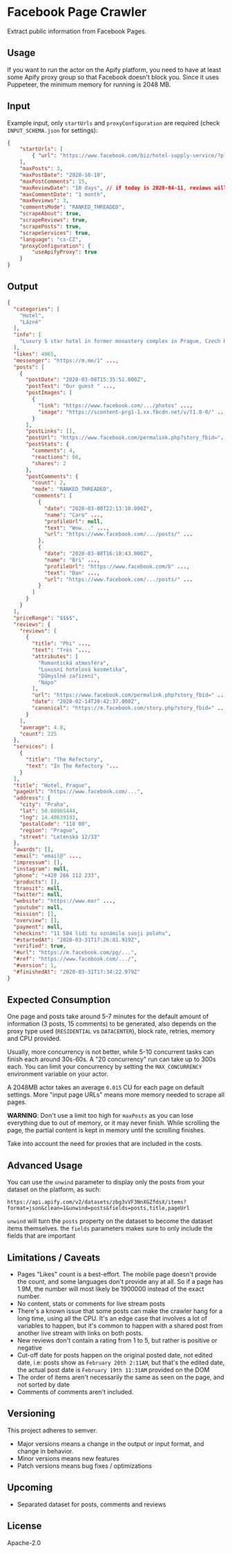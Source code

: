 # Facebook Page Crawler

Extract public information from Facebook Pages.

## Usage

If you want to run the actor on the Apify platform, you need to have at least some Apify proxy group so that Facebook doesn't block you. Since it uses Puppeteer, the minimum memory for running is 2048 MB.

## Input

Example input, only `startUrls` and `proxyConfiguration` are required (check `INPUT_SCHEMA.json` for settings):

```json
{
    "startUrls": [
        { "url": "https://www.facebook.com/biz/hotel-supply-service/?place_id=103095856397524" }
    ],
    "maxPosts": 3,
    "maxPostDate": "2020-10-10",
    "maxPostComments": 15,
    "maxReviewDate": "10 days", // if today is 2020-04-11, reviews will be 2020-04-01 and beyond
    "maxCommentDate": "1 month",
    "maxReviews": 3,
    "commentsMode": "RANKED_THREADED",
    "scrapeAbout": true,
    "scrapeReviews": true,
    "scrapePosts": true,
    "scrapeServices": true,
    "language": "cs-CZ",
    "proxyConfiguration": {
        "useApifyProxy": true
    }
}
```

## Output

```json
{
  "categories": [
    "Hotel",
    "Lázně"
  ],
  "info": [
    "Luxury 5 star hotel in former monastery complex in Prague, Czech Republic."
  ],
  "likes": 4065,
  "messenger": "https://m.me/1" ...,
  "posts": [
    {
      "postDate": "2020-03-08T15:35:51.000Z",
      "postText": "Our guest " ...,
      "postImages": [
        {
          "link": "https://www.facebook.com/.../photos" ...,
          "image": "https://scontent-prg1-1.xx.fbcdn.net/v/t1.0-0/" ...
        }
      ],
      "postLinks": [],
      "postUrl": "https://www.facebook.com/permalink.php?story_fbid="...,
      "postStats": {
        "comments": 4,
        "reactions": 66,
        "shares": 2
      },
      "postComments": {
        "count": 2,
        "mode": "RANKED_THREADED",
        "comments": [
          {
            "date": "2020-03-08T22:13:10.000Z",
            "name": "Caro" ...,
            "profileUrl": null,
            "text": "Wow..." ...,
            "url": "https://www.facebook.com/.../posts/" ...
          },
          {
            "date": "2020-03-08T16:10:43.000Z",
            "name": "Bri" ...,
            "profileUrl": "https://www.facebook.com/b" ...,
            "text": "Dan" ...,
            "url": "https://www.facebook.com/.../posts/" ...
          }
        ]
      }
    }
  ],
  "priceRange": "$$$$",
  "reviews": {
    "reviews": [
      {
        "title": "Phi" ...,
        "text": "Très "...,
        "attributes": [
          "Romantická atmosféra",
          "Luxusní hotelová kosmetika",
          "Důmyslné zařízení",
          "Nápo"
        ],
        "url": "https://www.facebook.com/permalink.php?story_fbid=" ...,
        "date": "2020-02-14T20:42:37.000Z",
        "canonical": "https://m.facebook.com/story.php?story_fbid=" ...
      }
    ],
    "average": 4.8,
    "count": 225
  },
  "services": [
    {
      "title": "The Refectory",
      "text": "In The Refectory "...
    }
  ],
  "title": "Hotel, Prague",
  "pageUrl": "https://www.facebook.com/...",
  "address": {
    "city": "Praha",
    "lat": 50.08905444,
    "lng": 14.40639193,
    "postalCode": "118 00",
    "region": "Prague",
    "street": "Letenská 12/33"
  },
  "awards": [],
  "email": "email@" ...,
  "impressum": [],
  "instagram": null,
  "phone": "+420 266 112 233",
  "products": [],
  "transit": null,
  "twitter": null,
  "website": "https://www.mar" ...,
  "youtube": null,
  "mission": [],
  "overview": [],
  "payment": null,
  "checkins": "11 504 lidí tu oznámilo svoji polohu",
  "#startedAt": "2020-03-31T17:26:01.919Z",
  "verified": true,
  "#url": "https://m.facebook.com/pg/...",
  "#ref": "https://www.facebook.com/.../",
  "#version": 1,
  "#finishedAt": "2020-03-31T17:34:22.979Z"
}
```

## Expected Consumption

One page and posts take around 5-7 minutes for the default amount of information (3 posts, 15 comments) to be generated, also depends on the proxy type used (`RESIDENTIAL` vs `DATACENTER`), block rate, retries, memory and CPU provided.

Usually, more concurrency is not better, while 5-10 concurrent tasks can finish each around 30s-60s. A "20 concurrency" run can take up to 300s each. You can limit your concurrency by setting the `MAX_CONCURRENCY` environment variable on your actor.

A 2048MB actor takes an average `0.015` CU for each page on default settings. More "input page URLs" means more memory needed to scrape all pages.

**WARNING**: Don't use a limit too high for `maxPosts` as you can lose everything due to out of memory, or it may never finish. While scrolling the page, the partial content is kept in memory until the scrolling finishes.

Take into account the need for proxies that are included in the costs.

## Advanced Usage

You can use the `unwind` parameter to display only the posts from your dataset on the platform, as such:

```
https://api.apify.com/v2/datasets/zbg3vVF3NnXGZfdsX/items?format=json&clean=1&unwind=posts&fields=posts,title,pageUrl
```

`unwind` will turn the `posts` property on the dataset to become the dataset items themselves. the `fields` parameters makes sure to only include the fields that are important

## Limitations / Caveats

* Pages "Likes" count is a best-effort. The mobile page doesn't provide the count, and some languages don't provide any at all. So if a page has 1.9M, the number will most likely be 1900000 instead of the exact number.
* No content, stats or comments for live stream posts
* There's a known issue that some posts can make the crawler hang for a long time, using all the CPU. It's an edge case that involves a lot of variables to happen, but it's common to happen with a shared post from another live stream with links on both posts.
* New reviews don't contain a rating from 1 to 5, but rather is positive or negative
* Cut-off date for posts happen on the original posted date, not edited date, i.e: posts show as `February 20th 2:11AM`, but that's the edited date, the actual post date is `February 19th 11:31AM` provided on the DOM
* The order of items aren't necessarily the same as seen on the page, and not sorted by date
* Comments of comments aren't included.

## Versioning

This project adheres to semver.

* Major versions means a change in the output or input format, and change in behavior.
* Minor versions means new features
* Patch versions means bug fixes / optimizations

## Upcoming

* Separated dataset for posts, comments and reviews

## License

Apache-2.0
